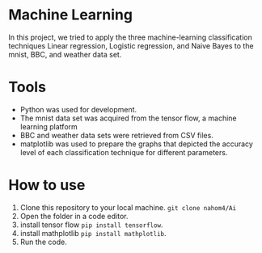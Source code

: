 # **Machine Learning**
In this project, we tried to apply the three machine-learning classification techniques
Linear regression, Logistic regression, and Naive Bayes to the mnist, BBC, and weather data set.

 # **Tools**
- Python was used for development.
- The mnist data set was acquired from the tensor flow, a machine learning platform
- BBC and weather data sets were retrieved from CSV files.
- matplotlib was used to prepare the graphs that depicted the accuracy level of each classification technique
  for different parameters.

# **How to use**
1. Clone this repository to your local machine. `git clone nahom4/Ai`
2. Open the folder in a code editor.
3. install tensor flow `pip install tensorflow`.
4. install mathplotlib `pip install mathplotlib`.
5. Run the code.


